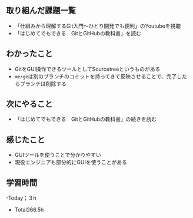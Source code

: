 ## 取り組んだ課題一覧
- 「仕組みから理解するGit入門〜ひとり開発でも便利」のYoutubeを視聴
- 「はじめてでもできる　GitとGitHubの教科書」を読む
  
## わかったこと
- GitをGUI操作できるツールとしてSourcetreeというものがある
- `merge`は別のブランチのコミットを持ってきて反映させることで、完了したらブランチは削除する
  
## 次にやること
- 「はじめてでもできる　GitとGitHubの教科書」の続きを読む
  
## 感じたこと
- GUIツールを使うことで分かりやすい
- 現役エンジニアも部分的にGUIを使うことがある
  
## 学習時間
-Today；３h
- Total266.5h
